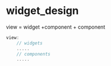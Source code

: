 # widget_design

view = widget +component + component

```dart
view:
    // widgets
    .....
    // components
    .....
